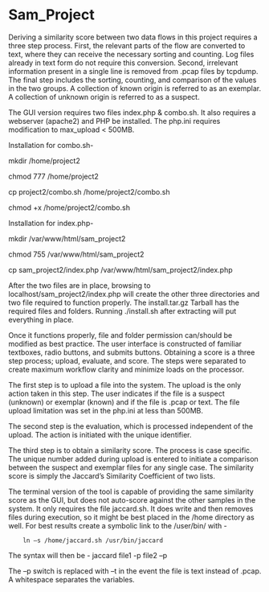 # Sam_Project
Deriving a similarity score between two data flows in this project requires a three step process. First, the relevant parts of the flow are converted to text, where they can receive the necessary sorting and counting. Log files already in text form do not require this conversion. Second, irrelevant information present in a single line is removed from .pcap files by tcpdump. The final step includes the sorting, counting, and comparison of the values in the two groups. A collection of known origin is referred to as an exemplar. A collection of unknown origin is referred to as a suspect.

The GUI version requires two files index.php & combo.sh. It also requires a webserver (apache2) and PHP be installed. The php.ini requires modification to max_upload < 500MB. 

Installation for combo.sh-

mkdir /home/project2

chmod 777 /home/project2

cp project2/combo.sh /home/project2/combo.sh

chmod +x /home/project2/combo.sh

Installation for index.php-

mkdir /var/www/html/sam_project2

chmod 755 /var/www/html/sam_project2

cp sam_project2/index.php /var/www/html/sam_project2/index.php

After the two files are in place, browsing to localhost/sam_project2/index.php will create the other three directories and two file required to function properly. The install.tar.gz Tarball has the required files and folders. Running ./install.sh after extracting will put everything in place.

Once it functions properly, file and folder permission can/should be modified as best practice. 
The user interface is constructed of familiar textboxes, radio buttons, and submits buttons. Obtaining a score is a three step process; upload, evaluate, and score. The steps were separated to create maximum workflow clarity and minimize loads on the processor.

The first step is to upload a file into the system. The upload is the only action taken in this step. The user indicates if the file is a suspect (unknown) or exemplar (known) and if the file is .pcap or text. The file upload limitation was set in the php.ini at less than 500MB.

The second step is the evaluation, which is processed independent of the upload. The action is initiated with the unique identifier.

The third step is to obtain a similarity score. The process is case specific. The unique number added during upload is entered to initiate a comparison between the suspect and exemplar files for any single case. The similarity score is simply the Jaccard’s Similarity Coefficient of two lists. 

The terminal version of the tool is capable of providing the same similarity score as the GUI, but does not auto-score against the other samples in the system. It only requires the file jaccard.sh. It does write and then removes files during execution, so it might be best placed in the /home directory as well. For best results create a symbolic link to the /user/bin/ with -

 		ln –s /home/jaccard.sh /usr/bin/jaccard 
    
The syntax will then be - jaccard file1 -p file2 –p

The –p switch is replaced with –t in the event the file is text instead of .pcap. A whitespace separates the variables.
